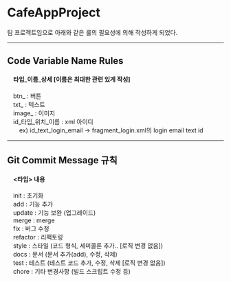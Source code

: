 <h1>CafeAppProject</h1>
<p>팀 프로젝트임으로 아래와 같은 룰의 필요성에 의해 작성하게 되었다.</p>

---

<h2>Code Variable Name Rules</h2>
<h4>&emsp;타입_이름_상세 [이름은 최대한 관련 있게 작성]</h4>
<p>
  &emsp;btn_    : 버튼<br>
  &emsp;txt_   : 텍스트<br>
  &emsp;image_  : 이미지<br>
  &emsp;id_타입_위치_이름 : xml 아이디<br>
  &emsp;&emsp;ex) id_text_login_email -> fragment_login.xml의 login email text id
</p>

---

<h2>Git Commit Message 규칙</h2>
<h4>&emsp;<타입> 내용</h4>
<p>
  &emsp;init     : 초기화<br>
  &emsp;add      : 기능 추가<br>
  &emsp;update   : 기능 보완 (업그레이드)<br>
  &emsp;merge    : merge<br>
  &emsp;fix      : 버그 수정<br>
  &emsp;refactor : 리팩토링<br>
  &emsp;style    : 스타일 (코드 형식, 세미콜론 추가.. [로직 변경 없음])<br>
  &emsp;docs     : 문서 (문서 추가(add), 수정, 삭제)<br>
  &emsp;test     : 테스트 (테스트 코드 추가, 수정, 삭제 [로직 변경 없음])<br>
  &emsp;chore    : 기타 변경사항 (빌드 스크립트 수정 등)
</p>
